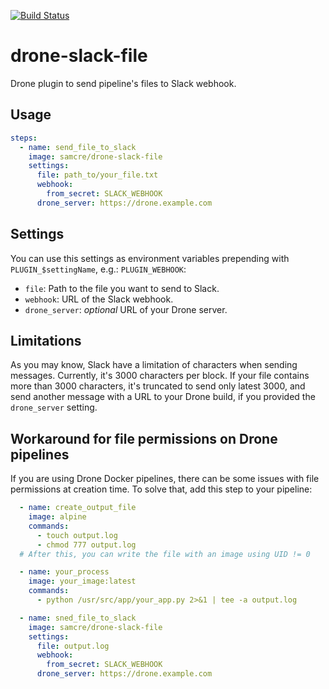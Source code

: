[![Build Status](https://drone.ironhack.tech/api/badges/ironhack/drone-slack-file/status.svg?ref=refs/heads/master)](https://drone.ironhack.tech/ironhack/drone-slack-file)

# drone-slack-file

Drone plugin to send pipeline's files to Slack webhook.

## Usage

```yaml
steps:
  - name: send_file_to_slack
    image: samcre/drone-slack-file
    settings:
      file: path_to/your_file.txt
      webhook:
        from_secret: SLACK_WEBHOOK
      drone_server: https://drone.example.com
```

## Settings

You can use this settings as environment variables prepending with `PLUGIN_$settingName`, e.g.: `PLUGIN_WEBHOOK`:

* `file`: Path to the file you want to send to Slack.
* `webhook`: URL of the Slack webhook.
* `drone_server`: _optional_ URL of your Drone server.

## Limitations

As you may know, Slack have a limitation of characters when sending messages. Currently, it's 3000 characters per block. If your file contains more than 3000 characters, it's truncated to send only latest 3000, and send another message with a URL to your Drone build, if you provided the `drone_server` setting.

## Workaround for file permissions on Drone pipelines

If you are using Drone Docker pipelines, there can be some issues with file permissions at creation time. To solve that, add this step to your pipeline:

```yaml
  - name: create_output_file
    image: alpine
    commands:
      - touch output.log
      - chmod 777 output.log
  # After this, you can write the file with an image using UID != 0

  - name: your_process
    image: your_image:latest
    commands:
      - python /usr/src/app/your_app.py 2>&1 | tee -a output.log

  - name: sned_file_to_slack
    image: samcre/drone-slack-file
    settings:
      file: output.log
      webhook:
        from_secret: SLACK_WEBHOOK
      drone_server: https://drone.example.com
```
